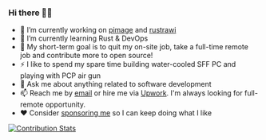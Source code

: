 ### Hi there 👋😀

- 🔭 I’m currently working on [pimage](https://github.com/rahmatnazali/pimage) and [rustrawi](https://github.com/rahmatnazali/rustrawi)
- 🌱 I’m currently learning Rust & DevOps
- 🎯 My short-term goal is to quit my on-site job, take a full-time remote job and contribute more to open source!
- ⚡ I like to spend my spare time building water-cooled SFF PC and playing with PCP air gun
- 💬 Ask me about anything related to software development
- 📫 Reach me by [email](mailto:rahmatnazali95@gmail.com) or hire me via [Upwork](https://www.upwork.com/freelancers/~01f03e22fefdfb7f2a). I'm always looking for full-remote opportunity.
- ❤️ Consider [sponsoring me](https://github.com/sponsors/rahmatnazali) so I can keep doing what I like

[![Contribution Stats](https://github-readme-stats.vercel.app/api?username=rahmatnazali&count_private=true&show_icons=true)](https://github.com/anuraghazra/github-readme-stats)

<!--

Hey, you found me!
This is just a section to experiment with my template.

[![Contribution Stats](https://github-contribution-stats.vercel.app/api/?username=rahmatnazali)](https://github.com/LordDashMe/github-contribution-stats/)

[![Contribution Stats](https://github-readme-stats.vercel.app/api?username=rahmatnazali&count_private=true&show_icons=true)](https://github.com/anuraghazra/github-readme-stats)

-->
